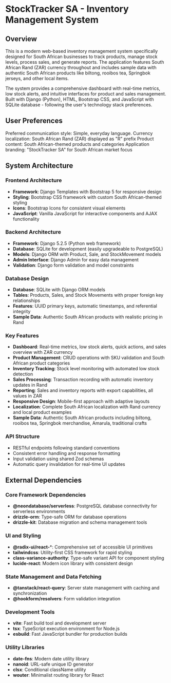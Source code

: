 # StockTracker SA - Inventory Management System

## Overview

This is a modern web-based inventory management system specifically designed for South African businesses to track products, manage stock levels, process sales, and generate reports. The application features South African Rand (ZAR) currency throughout and includes sample data with authentic South African products like biltong, rooibos tea, Springbok jerseys, and other local items.

The system provides a comprehensive dashboard with real-time metrics, low stock alerts, and intuitive interfaces for product and sales management. Built with Django (Python), HTML, Bootstrap CSS, and JavaScript with SQLite database - following the user's technology stack preferences.

## User Preferences

Preferred communication style: Simple, everyday language.
Currency localization: South African Rand (ZAR) displayed as "R" prefix
Product content: South African-themed products and categories
Application branding: "StockTracker SA" for South African market focus

## System Architecture

### Frontend Architecture
- **Framework**: Django Templates with Bootstrap 5 for responsive design
- **Styling**: Bootstrap CSS framework with custom South African-themed styling
- **Icons**: Bootstrap Icons for consistent visual elements
- **JavaScript**: Vanilla JavaScript for interactive components and AJAX functionality

### Backend Architecture
- **Framework**: Django 5.2.5 (Python web framework)
- **Database**: SQLite for development (easily upgradeable to PostgreSQL)
- **Models**: Django ORM with Product, Sale, and StockMovement models
- **Admin Interface**: Django Admin for easy data management
- **Validation**: Django form validation and model constraints

### Database Design
- **Database**: SQLite with Django ORM models
- **Tables**: Products, Sales, and Stock Movements with proper foreign key relationships
- **Features**: UUID primary keys, automatic timestamps, and referential integrity
- **Sample Data**: Authentic South African products with realistic pricing in Rand

### Key Features
- **Dashboard**: Real-time metrics, low stock alerts, quick actions, and sales overview with ZAR currency
- **Product Management**: CRUD operations with SKU validation and South African product categories
- **Inventory Tracking**: Stock level monitoring with automated low stock detection
- **Sales Processing**: Transaction recording with automatic inventory updates in Rand
- **Reporting**: Sales and inventory reports with export capabilities, all values in ZAR
- **Responsive Design**: Mobile-first approach with adaptive layouts
- **Localization**: Complete South African localization with Rand currency and local product examples
- **Sample Data**: Authentic South African products including biltong, rooibos tea, Springbok merchandise, Amarula, traditional crafts

### API Structure
- RESTful endpoints following standard conventions
- Consistent error handling and response formatting
- Input validation using shared Zod schemas
- Automatic query invalidation for real-time UI updates

## External Dependencies

### Core Framework Dependencies
- **@neondatabase/serverless**: PostgreSQL database connectivity for serverless environments
- **drizzle-orm**: Type-safe ORM for database operations
- **drizzle-kit**: Database migration and schema management tools

### UI and Styling
- **@radix-ui/react-***: Comprehensive set of accessible UI primitives
- **tailwindcss**: Utility-first CSS framework for rapid styling
- **class-variance-authority**: Type-safe variant API for component styling
- **lucide-react**: Modern icon library with consistent design

### State Management and Data Fetching
- **@tanstack/react-query**: Server state management with caching and synchronization
- **@hookform/resolvers**: Form validation integration

### Development Tools
- **vite**: Fast build tool and development server
- **tsx**: TypeScript execution environment for Node.js
- **esbuild**: Fast JavaScript bundler for production builds

### Utility Libraries
- **date-fns**: Modern date utility library
- **nanoid**: URL-safe unique ID generator
- **clsx**: Conditional className utility
- **wouter**: Minimalist routing library for React

